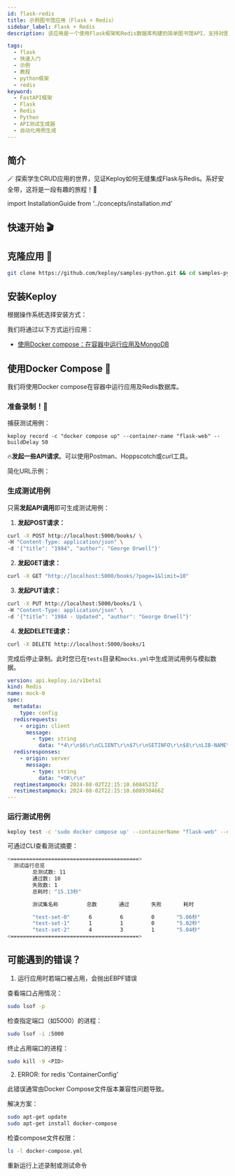 ```yaml
---
id: flask-redis
title: 示例图书馆应用（Flask + Redis）
sidebar_label: Flask + Redis
description: 该应用是一个使用Flask框架和Redis数据库构建的简单图书馆API，支持对图书记录进行基础的CRUD（创建、读取、更新、删除）操作。

tags:
  - flask
  - 快速入门
  - 示例
  - 教程
  - python框架
  - redis
keyword:
  - FastAPI框架
  - Flask
  - Redis
  - Python
  - API测试生成器
  - 自动化用例生成
---
```


## 简介

🪄 探索学生CRUD应用的世界，见证Keploy如何无缝集成Flask与Redis。系好安全带，这将是一段有趣的旅程！🎢

import InstallationGuide from '../concepts/installation.md'

<InstallationGuide/>

## 快速开始 🎬

## 克隆应用 🧪

```bash
git clone https://github.com/keploy/samples-python.git && cd samples-python/flask-redis
```

## 安装Keploy

根据操作系统选择安装方式：

我们将通过以下方式运行应用：

- [使用Docker compose：在容器中运行应用及MongoDB](#使用docker-compose-)

## 使用Docker Compose 🐳

我们将使用Docker compose在容器中运行应用及Redis数据库。

### 准备录制！🎥

捕获测试用例：

```shell
keploy record -c "docker compose up" --container-name "flask-web" --buildDelay 50
```

🔥**发起一些API请求**。可以使用Postman、Hoppscotch或curl工具。

简化URL示例：

### 生成测试用例

只需**发起API调用**即可生成测试用例：

1. **发起POST请求：**

```bash
curl -X POST http://localhost:5000/books/ \
-H "Content-Type: application/json" \
-d '{"title": "1984", "author": "George Orwell"}'
```

2. **发起GET请求：**

```bash
curl -X GET "http://localhost:5000/books/?page=1&limit=10"
```

3. **发起PUT请求：**

```bash
curl -X PUT http://localhost:5000/books/1 \
-H "Content-Type: application/json" \
-d '{"title": "1984 - Updated", "author": "George Orwell"}'
```

4. **发起DELETE请求：**

```bash
curl -X DELETE http://localhost:5000/books/1
```

完成后停止录制。此时您已在`tests`目录和`mocks.yml`中生成测试用例与模拟数据。

```yaml
version: api.keploy.io/v1beta1
kind: Redis
name: mock-0
spec:
  metadata:
    type: config
  redisrequests:
    - origin: client
      message:
        - type: string
          data: "*4\r\n$6\r\nCLIENT\r\n$7\r\nSETINFO\r\n$8\r\nLIB-NAME\r\n$8\r\nredis-py\r\n"
  redisresponses:
    - origin: server
      message:
        - type: string
          data: "+OK\r\n"
  reqtimestampmock: 2024-08-02T22:15:10.6084523Z
  restimestampmock: 2024-08-02T22:15:10.608930466Z
---
```

### **运行测试用例**

```bash
keploy test -c 'sudo docker compose up' --containerName "flask-web" --delay 10
```

可通过CLI查看测试摘要：

```bash
<=========================================>
  测试运行总览
        总测试数: 11
        通过数: 10
        失败数: 1
        总耗时: "15.13秒"

        测试集名称         总数       通过       失败       耗时

        "test-set-0"      6         6         0       "5.06秒"
        "test-set-1"      1         1         0       "5.02秒"
        "test-set-2"      4         3         1       "5.04秒"
<=========================================>
```

## 可能遇到的错误？

1. 运行应用时若端口被占用，会抛出EBPF错误

查看端口占用情况：

```bash
sudo lsof -p
```

检查指定端口（如5000）的进程：

```bash
sudo lsof -i :5000
```

终止占用端口的进程：

```bash
sudo kill -9 <PID>
```

2. ERROR: for redis 'ContainerConfig'

此错误通常由Docker Compose文件版本兼容性问题导致。

解决方案：

```bash
sudo apt-get update
sudo apt-get install docker-compose
```

检查compose文件权限：

```bash
ls -l docker-compose.yml
```

重新运行上述录制或测试命令